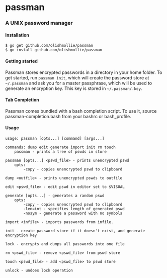 # passman
### A UNIX password manager

#### Installation
```
$ go get github.com/olishmollie/passman
$ go install github.com/olishmollie/passman
```

#### Getting started
Passman stores encrypted passwords in a directory in your home folder. To get started, run `passman init`, which will create the password store at `~/.passman` and ask you for a master passphrase, which will be used to generate an encryption key. This key is stored in `~/.passman/.key`.

#### Tab Completion
Passman comes bundled with a bash completion script. To use it, source passman-completion.bash from your bashrc or bash_profile.

#### Usage
```
usage: passman [opts...] [command] [args...]

commands: dump edit generate import init rm touch
	passman - prints a tree of pswds in store

passman [opts...] <pswd_file> - prints unencrypted pswd
    opts:
        -copy - copies unencrypted pswd to clipboard

dump <outfile> - prints unencrypted pswds to outfile

edit <pswd_file> - edit pswd in editor set to $VISUAL

generate [opts...] - generates a random pswd
	opts:
		-copy - copies unencrypted pswd to clipboard
		-len=int - specifies length of generated pswd
		-nosym - generate a password with no symbols

import <infile> - imports passwords from infile.

init - create password store if it doesn't exist, and generate encryption key

lock - encrypts and dumps all passwords into one file

rm <pswd_file> - remove <pswd_file> from pswd store

touch <pswd_file> - add <pswd_file> to pswd store

unlock - undoes lock operation
```